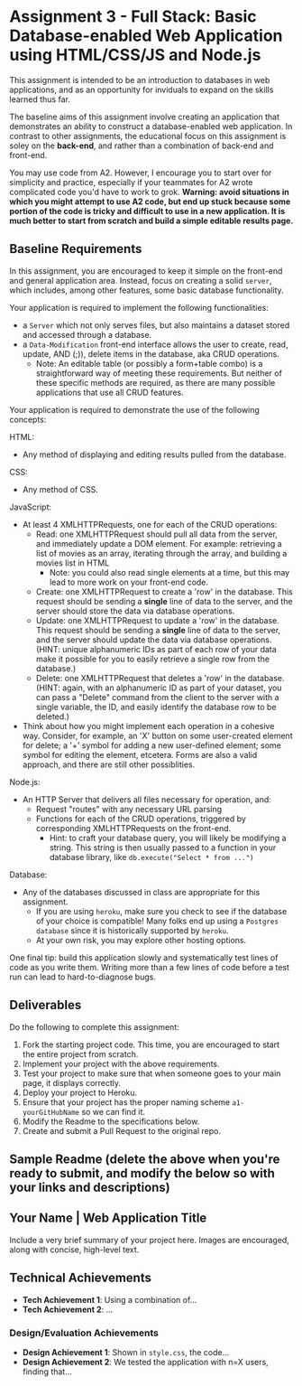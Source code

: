 Assignment 3 - Full Stack: Basic Database-enabled Web Application using HTML/CSS/JS and Node.js  
===

This assignment is intended to be an introduction to databases in web applications, and as an opportunity for inviduals to expand on the skills learned thus far.

The baseline aims of this assignment involve creating an application that demonstrates an ability to construct a database-enabled web application.
In contrast to other assignments, the educational focus on this assignment is soley on the **back-end**, and rather than a combination of back-end and front-end.

You may use code from A2. However, I encourage you to start over for simplicity and practice, especially if your teammates for A2 wrote complicated code you'd have to work to grok.
**Warning: avoid situations in which you might attempt to use A2 code, but end up stuck because some portion of the code is tricky and difficult to use in a new application. It is much better to start from scratch and build a simple editable results page.**

Baseline Requirements
---

In this assignment, you are encouraged to keep it simple on the front-end and general application area.
Instead, focus on creating a solid `server`, which includes, among other features, some basic database functionality.

Your application is required to implement the following functionalities:

- a `Server` which not only serves files, but also maintains a dataset stored and accessed through a database.
- a `Data-Modification` front-end interface allows the user to create, read, update, AND (;)), delete items in the database, aka CRUD operations.
    - Note: An editable table (or possibly a form+table combo) is a straightforward way of meeting these requirements. But neither of these specific methods are required, as there are many possible applications that use all CRUD features.


Your application is required to demonstrate the use of the following concepts:

HTML:
- Any method of displaying and editing results pulled from the database.

CSS:
- Any method of CSS.

JavaScript:
- At least 4 XMLHTTPRequests, one for each of the CRUD operations:
    - Read: one XMLHTTPRequest should pull all data from the server, and immediately update a DOM element. For example: retrieving a list of movies as an array, iterating through the array, and building a movies list in HTML
        - Note: you could also read single elements at a time, but this may lead to more work on your front-end code.
    - Create: one XMLHTTPRequest to create a 'row' in the database. This request should be sending a **single** line of data to the server, and the server should store the data via database operations.
    - Update: one XMLHTTPRequest to update a 'row' in the database. This request should be sending a **single** line of data to the server, and the server should update the data via database operations. (HINT: unique alphanumeric IDs as part of each row of your data make it possible for you to easily retrieve a single row from the database.)
    - Delete: one XMLHTTPRequest that deletes a 'row' in the database. (HINT: again, with an alphanumeric ID as part of your dataset, you can pass a "Delete" command from the client to the server with a single variable, the ID, and easily identify the database row to be deleted.)
- Think about how you might implement each operation in a cohesive way. Consider, for example, an 'X' button on some user-created element for delete; a '+' symbol for adding a new user-defined element; some symbol for editing the element, etcetera. Forms are also a valid approach, and there are still other possiblities.

Node.js:
- An HTTP Server that delivers all files necessary for operation, and:
    - Request "routes" with any necessary URL parsing
    - Functions for each of the CRUD operations, triggered by corresponding XMLHTTPRequests on the front-end.
        - Hint: to craft your database query, you will likely be modifying a string. This string is then usually passed to a function in your database library, like `db.execute("Select * from ...")`

Database:
- Any of the databases discussed in class are appropriate for this assignment.
    - If you are using `heroku`, make sure you check to see if the database of your choice is compatible! Many folks end up using a `Postgres database` since it is historically supported by `heroku`.
    - At your own risk, you may explore other hosting options. 
    
One final tip: build this application slowly and systematically test lines of code as you write them. Writing more than a few lines of code before a test run can lead to hard-to-diagnose bugs.

Deliverables
---

Do the following to complete this assignment:

1. Fork the starting project code. This time, you are encouraged to start the entire project from scratch.
2. Implement your project with the above requirements.
3. Test your project to make sure that when someone goes to your main page, it displays correctly.
4. Deploy your project to Heroku.
5. Ensure that your project has the proper naming scheme `a1-yourGitHubName` so we can find it.
6. Modify the Readme to the specifications below.
7. Create and submit a Pull Request to the original repo.

Sample Readme (delete the above when you're ready to submit, and modify the below so with your links and descriptions)
---

## Your Name | Web Application Title
Include a very brief summary of your project here.
Images are encouraged, along with concise, high-level text.

## Technical Achievements
- **Tech Achievement 1**: Using a combination of...
- **Tech Achievement 2**: ...

### Design/Evaluation Achievements
- **Design Achievement 1**: Shown in `style.css`, the code...
- **Design Achievement 2**: We tested the application with n=X users, finding that...
